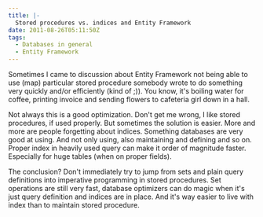 ```yaml
---
title: |-
  Stored procedures vs. indices and Entity Framework
date: 2011-08-26T05:11:50Z
tags:
  - Databases in general
  - Entity Framework
---
```

Sometimes I came to discussion about Entity Framework not being able to use (map) particular stored procedure somebody wrote to do something very quickly and/or efficiently (kind of ;)). You know, it's boiling water for coffee, printing invoice and sending flowers to cafeteria girl down in a hall.

Not always this is a good optimization. Don't get me wrong, I like stored procedures, if used properly. But sometimes the solution is easier. More and more are people forgetting about indices. Something databases are very good at using. And not only using, also maintaining and defining and so on. Proper index in heavily used query can make it order of magnitude faster. Especially for huge tables (when on proper fields).

The conclusion? Don't immediately try to jump from sets and plain query definitions into imperative programming in stored procedures. Set operations are still very fast, database optimizers can do magic when it's just query definition and indices are in place. And it's way easier to live with index than to maintain stored procedure.
